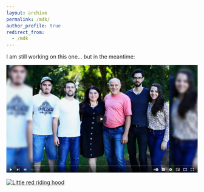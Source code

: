 ```yaml
---
layout: archive
permalink: /mdk/
author_profile: true
redirect_from:
  - /mdk
---
```


I am still working on this one... but in the meantime:

[![A História da Minha Família](https://github.com/mdkrause/mdkrause.github.io/blob/master/images/family.png)](https://www.youtube.com/watch?v=PiAtQV9Zdr8&t=62s "A História da Minha Família")

[![Little red riding hood](http://i.imgur.com/7YTMFQp.png)](https://vimeo.com/3514904 "Little red riding hood - Click to Watch!")
